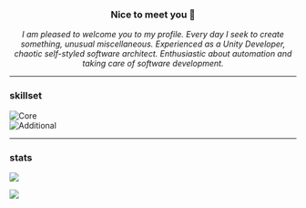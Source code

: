 <h3 align="center"> 
Nice to meet you 🙂 
</h3>

<p align="center"><i>
I am pleased to welcome you to my profile. Every day I seek to create something, unusual miscellaneous.
Experienced as a Unity Developer, chaotic self-styled software architect. Enthusiastic about automation and taking care of software development.
</i></p>

---

<h3> skillset </h3>

![Core](https://img.shields.io/badge/core-c%23%20|%20unity%20|%20jenkins%20|%20react.js%20|%20rust%20|%20docker-blueviolet?style=for-the-badge)<br/>
![Additional](https://img.shields.io/badge/additional-python%20|%20chart.js%20|%20electron.js%20|%20coffeescript%20|%20react%20native%20|%20google%20cloud%20|%20firebase%20|%20blender%20|%20inkspace%20|%20figma%20|%20adobe%20xd-blue?style=for-the-badge)

---

<h3> stats </h3>

<!--  
![](https://github-readme-stats.vercel.app/api?username=pblazyca&theme=dark&hide_border=true&include_all_commits=true&count_private=true)               
-->

![](https://github-readme-streak-stats.herokuapp.com/?user=pblazyca&theme=dark&hide_border=true)<br/>

![](https://visitcount.itsvg.in/api?id=pblazyca&label=profile%20views&color=12&icon=4&pretty=true)
